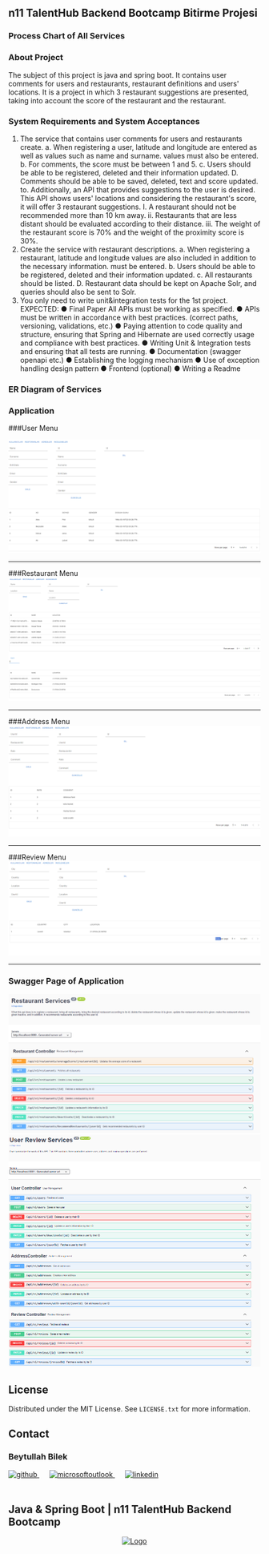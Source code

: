 <!-- ABOUT THE PROJECT -->

## n11 TalentHub Backend Bootcamp Bitirme Projesi

### Process Chart of All Services


### About Project

The subject of this project is java and spring boot. It contains user comments for users and restaurants, restaurant definitions and users' locations.
It is a project in which 3 restaurant suggestions are presented, taking into account the score of the restaurant and the restaurant.

### System Requirements and System Acceptances

1. The service that contains user comments for users and restaurants
   create.
   a. When registering a user, latitude and longitude are entered as well as values such as name and surname.
   values must also be entered.
   b. For comments, the score must be between 1 and 5.
   c. Users should be able to be registered, deleted and their information updated.
   D. Comments should be able to be saved, deleted, text and score updated.
   to. Additionally, an API that provides suggestions to the user is desired. This API shows users' locations
   and considering the restaurant's score, it will offer 3 restaurant suggestions.
   I. A restaurant should not be recommended more than 10 km away.
   ii. Restaurants that are less distant should be evaluated according to their distance.
   iii. The weight of the restaurant score is 70% and the weight of the proximity score is 30%.
2. Create the service with restaurant descriptions.
   a. When registering a restaurant, latitude and longitude values are also included in addition to the necessary information.
   must be entered.
   b. Users should be able to be registered, deleted and their information updated.
   c. All restaurants should be listed.
   D. Restaurant data should be kept on Apache Solr, and queries should also be sent to Solr.
3. You only need to write unit&integration tests for the 1st project.
   EXPECTED:
   ● Final Paper  All APIs must be working as specified.
   ● APIs must be written in accordance with best practices. (correct paths,
   versioning, validations, etc.)
   ● Paying attention to code quality and structure, ensuring that Spring and Hibernate are used correctly
   usage and compliance with best practices.
   ● Writing Unit & Integration tests and ensuring that all tests are running.
   ● Documentation (swagger openapi etc.)
   ● Establishing the logging mechanism
   ● Use of exception handling design pattern
   ● Frontend (optional)
   ● Writing a Readme

### ER Diagram of Services


###  Application

###User Menu

<img src="images/page1.png" alt="uml-diagram"  />
<hr>
###Restaurant Menu
<img src="images/page2.png" alt="uml-diagram"  />
<hr>
###Address Menu
<img src="images/page3.png" alt="uml-diagram"  />
<hr>
###Review Menu
<img src="images/page4.png" alt="uml-diagram"  />
<hr>


### Swagger Page of Application

<img src="images/restaurantServices.png" alt="uml-diagram"  />
<img src="images/userReview.png" alt="uml-diagram"  />

<!-- LICENSE -->
## License

Distributed under the MIT License. See `LICENSE.txt` for more information.

<!-- CONTACT -->

## Contact

### Beytullah Bilek

<a href="https://https://github.com/beytomer" target="_blank">
<img  src=https://img.shields.io/badge/github-%2324292e.svg?&style=for-the-badge&logo=github&logoColor=white alt=github style="margin-bottom: 20px;" />
</a>
<a href = "mailto:b.bilek_ktu@outlook.com?subject = Feedback&body = Message">
<img src=https://img.shields.io/badge/send-email-email?&style=for-the-badge&logo=microsoftoutlook&color=CD5C5C alt=microsoftoutlook style="margin-bottom: 20px; margin-left:20px" />
</a>
<a href="https://www.linkedin.com/in/beytullah-bilek/" target="_blank">
<img src=https://img.shields.io/badge/linkedin-%231E77B5.svg?&style=for-the-badge&logo=linkedin&logoColor=white alt=linkedin style="margin-bottom: 20px; margin-left:20px" />
</a>  

<br />

## Java & Spring Boot | n11 TalentHub Backend Bootcamp

<div align="center">
  <a href="https://www.n11.com/">
    <img src="images/N11_logo.svg" alt="Logo" width="220" height="200">
  </a>

</div>

